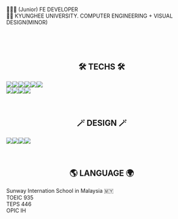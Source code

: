 👩🏼‍💻 (Junior) FE DEVELOPER<br>
👩‍🎓 KYUNGHEE UNIVERSITY. COMPUTER ENGINEERING + VISUAL DESIGN(MINOR)

<br><br><br>


<h2 style="text-align:center"> 🛠 TECHS 🛠 </h2>
<div style="display: flex">
<img src="https://img.shields.io/badge/Python-3766AB?style=flat-square&logo=Python&logoColor=white"/> 
<img src="https://img.shields.io/badge/C++-00599C?style=flat-square&logo=C%2B%2b&logoColor=white"/> 
<img src="https://img.shields.io/badge/HTML-E34F26?style=flat-square&logo=HTML5&logoColor=white"/> 
<img src="https://img.shields.io/badge/CSS-1572B6?style=flat-square&logo=CSS3&logoColor=white"/> 
<img src="https://img.shields.io/badge/SASS-CC6699?style=flat-square&logo=Sass&logoColor=white"/> 
<img src="https://img.shields.io/badge/JavaScript-F7DF1E?style=flat-square&logo=JavaScript&logoColor=white"/> 
</div>
<div style="display: flex">
<img src="https://img.shields.io/badge/Vue.js-4FC08D?style=flat-square&logo=Vue.js&logoColor=white"/> 
<img src="https://img.shields.io/badge/Vuetify-1867C0?style=flat-square&logo=Vuetify&logoColor=white"/> 
<img src="https://img.shields.io/badge/Webpack-8DD6F9?style=flat-square&logo=Webpack&logoColor=white"/> 
<img src="https://img.shields.io/badge/gulp-CF4647?style=flat-square&logo=gulp&logoColor=white"/>
</div>
<br><br>
<h2 style="text-align:center"> 🪄 DESIGN 🪄 </h2>
<div style="display: flex">
<img src="https://img.shields.io/badge/Illustrator-FF9A00?style=flat-square&logo=Adobe-Illustrator&logoColor=white"/> 
<img src="https://img.shields.io/badge/Photoshop-31A8FF?style=flat-square&logo=Adboe-PhotoShop&logoColor=white"/> 
<img src="https://img.shields.io/badge/Indesign-FF3366?style=flat-square&logo=Adobe-InDesign&logoColor=white"/> 
<img src="https://img.shields.io/badge/XD-FF61F6?style=flat-square&logo=Adobe-XD&logoColor=white"/> 
</div>
<br><br>
<h2 style="text-align:center"> 🌎 LANGUAGE 🌍 </h2>
<div>Sunway Internation School in Malaysia 🇲🇾 </div>
<div>TOEIC 935</div>
<div>TEPS 446</div>
<div>OPIC IH</div>
